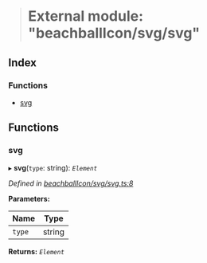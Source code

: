> # External module: "beachballIcon/svg/svg"

## Index

### Functions

* [svg](_beachballicon_svg_svg_.md#svg)

## Functions

###  svg

▸ **svg**(`type`: string): *`Element`*

*Defined in [beachballIcon/svg/svg.ts:8](https://github.com/polkadot-js/ui/blob/dbc9dd7/packages/ui-shared/src/beachballIcon/svg/svg.ts#L8)*

**Parameters:**

Name | Type |
------ | ------ |
`type` | string |

**Returns:** *`Element`*